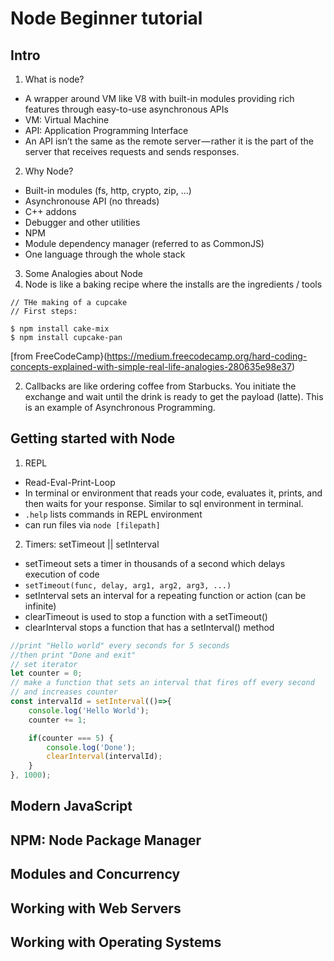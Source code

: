 # Node Beginner tutorial

## Intro
1. What is node?
* A wrapper around VM like V8 with built-in modules providing rich features through easy-to-use asynchronous APIs
* VM: Virtual Machine
* API: Application Programming Interface
* An API isn’t the same as the remote server — rather it is the part of the server that receives requests and sends responses.

2. Why Node?
* Built-in modules (fs, http, crypto, zip, ...)
* Asynchronouse API (no threads)
* C++ addons
* Debugger and other utilities
* NPM
* Module dependency manager (referred to as CommonJS)
* One language through the whole stack

3. Some Analogies about Node
1. Node is like a baking recipe where the installs are the ingredients / tools
```
// THe making of a cupcake
// First steps:

$ npm install cake-mix
$ npm install cupcake-pan
```
[from FreeCodeCamp}(https://medium.freecodecamp.org/hard-coding-concepts-explained-with-simple-real-life-analogies-280635e98e37)

2. Callbacks are like ordering coffee from Starbucks. You initiate the exchange and wait until the drink is ready to get the payload (latte). This is an example of Asynchronous Programming.

## Getting started with Node
1. REPL
* Read-Eval-Print-Loop
* In terminal or environment that reads your code, evaluates it, prints, and then waits for your response. Similar to sql environment in terminal.
* `.help` lists commands in REPL environment
* can run files via `node [filepath]`
2. Timers: setTimeout || setInterval
* setTimeout sets a timer in thousands of a second which delays execution of code
* ```setTimeout(func, delay, arg1, arg2, arg3, ...)```
* setInterval sets an interval for a repeating function or action (can be infinite)
* clearTimeout is used to stop a function with a setTimeout()
* clearInterval stops a function that has a setInterval() method
```js
//print "Hello world" every seconds for 5 seconds
//then print "Done and exit"
// set iterator
let counter = 0;
// make a function that sets an interval that fires off every second
// and increases counter
const intervalId = setInterval(()=>{
    console.log('Hello World');
    counter += 1;

    if(counter === 5) {
        console.log('Done');
        clearInterval(intervalId);
    }
}, 1000);
```

## Modern JavaScript

## NPM: Node Package Manager

## Modules and Concurrency

## Working with Web Servers

## Working with Operating Systems
